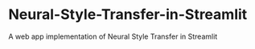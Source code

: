 # Neural-Style-Transfer-in-Streamlit
A web app implementation of Neural Style Transfer in Streamlit
